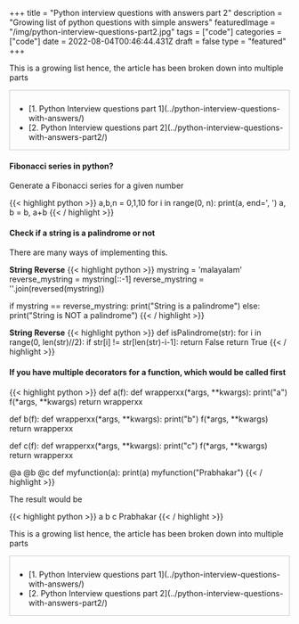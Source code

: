 +++
title = "Python interview questions with answers part 2"
description = "Growing list of python questions with simple answers"
featuredImage = "/img/python-interview-questions-part2.jpg"
tags = ["code"]
categories = ["code"]
date = 2022-08-04T00:46:44.431Z
draft = false
type = "featured"
+++
  
This is a growing list hence, the article has been broken down into multiple parts

<div class="category-widget" style="border: 1px solid #CCC; padding: 10px 0 0 10px">
        <ul>
                <li>[1. Python Interview questions part 1](../python-interview-questions-with-answers/)</li>
                <li>[2. Python Interview questions part 2](../python-interview-questions-with-answers-part2/)</li>
        </ul>
</div>
<p></p>


#### Fibonacci series in python?
  
Generate a Fibonacci series for a given number

{{< highlight python >}}
a,b,n = 0,1,10
for i in range(0, n):
    print(a, end=', ')
    a, b = b, a+b
{{< / highlight >}}
<br>

#### Check if a string is a palindrome or not

There are many ways of implementing this.

__String Reverse__
{{< highlight python >}}
mystring = 'malayalam'
reverse_mystring = mystring[::-1]
reverse_mystring = ''.join(reversed(mystring))

if  mystring == reverse_mystring:
    print("String is a palindrome")
else:
    print("String is NOT a palindrome")
{{< / highlight >}}

<p></p>

__String Reverse__
{{< highlight python >}}
def isPalindrome(str):
    for i in range(0, len(str)//2):
        if str[i] != str[len(str)-i-1]:
            return False
    return True
{{< / highlight >}}




#### If you have multiple decorators for a function, which would be called first

{{< highlight python >}}
def a(f):
    def wrapperxx(*args, **kwargs):
        print("a")
        f(*args, **kwargs)
    return wrapperxx

def b(f):
    def wrapperxx(*args, **kwargs):
        print("b")
        f(*args, **kwargs)
    return wrapperxx

def c(f):
    def wrapperxx(*args, **kwargs):
        print("c")
        f(*args, **kwargs)
    return wrapperxx

@a
@b
@c
def myfunction(a):
    print(a)
myfunction("Prabhakar")
{{< / highlight >}}

The result would be

{{< highlight python >}}
a
b
c
Prabhakar
{{< / highlight >}}


This is a growing list hence, the article has been broken down into multiple parts

<div class="category-widget" style="border: 1px solid #CCC; padding: 10px 0 0 10px">
        <ul>
                <li>[1. Python Interview questions part 1](../python-interview-questions-with-answers/)</li>
                <li>[2. Python Interview questions part 2](../python-interview-questions-with-answers-part2/)</li>
        </ul>
</div>
<p></p>
